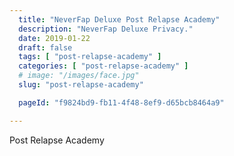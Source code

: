 ```yaml
---
  title: "NeverFap Deluxe Post Relapse Academy"
  description: "NeverFap Deluxe Privacy."
  date: 2019-01-22
  draft: false
  tags: [ "post-relapse-academy" ]
  categories: [ "post-relapse-academy" ]
  # image: "/images/face.jpg"
  slug: "post-relapse-academy"

  pageId: "f9824bd9-fb11-4f48-8ef9-d65bcb8464a9"

---
```


Post Relapse Academy
